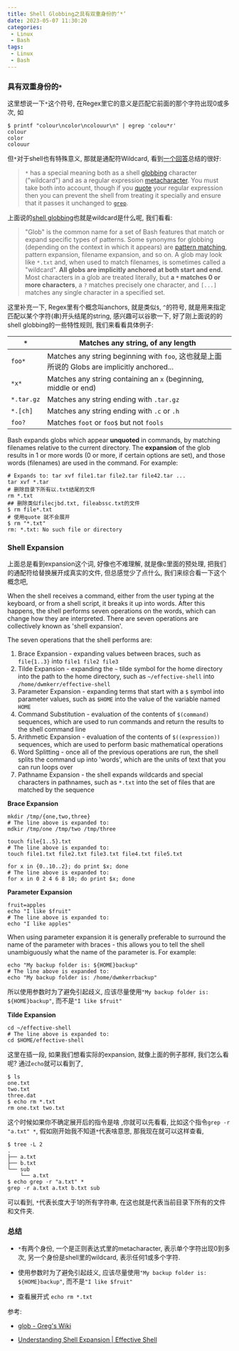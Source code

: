 ```yaml
---
title: Shell Globbing之具有双重身份的‘*’
date: 2023-05-07 11:30:20
categories:
 - Linux
 - Bash
tags:
 - Linux
 - Bash
---
```


### 具有双重身份的`*`

这里想说一下`*`这个符号, 在Regex里它的意义是匹配它前面的那个字符出现0或多次, 如

```shell
$ printf "colour\ncolor\ncolouur\n" | egrep 'colou*r'                          
colour
color
colouur
```

但`*`对于shell也有特殊意义, 那就是通配符Wildcard, 看到[一个回答](https://askubuntu.com/a/957504/1690738)总结的很好:

> `*` has a special meaning both as a shell [globbing](http://mywiki.wooledge.org/glob) character ("wildcard") and as a regular expression [metacharacter](http://www.regular-expressions.info/characters.html). You must take both into account, though if you [quote](http://mywiki.wooledge.org/Quotes) your regular expression then you can prevent the shell from treating it specially and ensure that it passes it unchanged to [`grep`](http://manpages.ubuntu.com/manpages/xenial/en/man1/grep.1.html). 

上面说的[shell globbing](http://mywiki.wooledge.org/glob)也就是wildcard是什么呢, 我们看看:

> "Glob" is the common name for a set of Bash features that match or expand specific types of patterns. Some synonyms for globbing (depending on the context in which it appears) are [pattern matching](http://tiswww.case.edu/php/chet/bash/bashref.html#Pattern-Matching), pattern expansion, filename expansion, and so on. A glob may look like `*.txt` and, when used to match filenames, is sometimes called a "wildcard". **All globs are implicitly anchored at both start and end.** Most characters in a glob are treated literally, but **a `*` matches 0 or more characters**, a `?` matches precisely one character, and `[...]` matches any single character in a specified set. 

这里补充一下, Regex里有个概念叫anchors, 就是类似`$`, `^`的符号, 就是用来指定匹配以某个字符(串)开头结尾的string, 感兴趣可以谷歌一下, 好了刚上面说的的shell globbing的一些特性规则, 我们来看看具体例子: 

| `*`        | Matches any string, of any length                            |
| ---------- | ------------------------------------------------------------ |
| `foo*`     | Matches any string beginning with `foo`, 这也就是上面所说的 Globs are implicitly anchored... |
| `*x*`      | Matches any string containing an `x` (beginning, middle or end) |
| `*.tar.gz` | Matches any string ending with `.tar.gz`                     |
| `*.[ch]`   | Matches any string ending with `.c` or `.h`                  |
| `foo?`     | Matches `foot` or `foo$` but not `fools`                     |

Bash expands globs which appear **unquoted** in commands, by matching filenames relative to the current directory. The **expansion** of the glob results in 1 or more words (0 or more, if certain options are set), and those words (filenames) are used in the command. For example:

```shell
# Expands to: tar xvf file1.tar file2.tar file42.tar ...
tar xvf *.tar
# 删除目录下所有以.txt结尾的文件
rm *.txt
## 删除类似filecjbd.txt, fileabssc.txt的文件
$ rm file*.txt
# 使用quote 就不会展开
$ rm "*.txt"
rm: *.txt: No such file or directory
```

### Shell Expansion

上面总是看到expansion这个词, 好像也不难理解, 就是像c里面的预处理, 把我们的通配符给替换展开成真实的文件, 但总感觉少了点什么, 我们来综合看一下这个概念吧, 

When the shell receives a command, either from the user typing at the keyboard, or from a shell script, it breaks it up into words. After this happens, the shell performs seven operations on the words, which can change how they are interpreted. There are seven operations are collectively known as 'shell expansion'. 

The seven operations that the shell performs are:

1. Brace Expansion - expanding values between braces, such as `file{1..3}` into `file1 file2 file3`
2. Tilde Expansion - expanding the `~` tilde symbol for the home directory into the path to the home directory, such as `~/effective-shell` into `/home/dwmkerr/effective-shell`
3. Parameter Expansion - expanding terms that start with a `$` symbol into parameter values, such as `$HOME` into the value of the variable named `HOME`
4. Command Substitution - evaluation of the contents of `$(command)` sequences, which are used to run commands and return the results to the shell command line
5. Arithmetic Expansion - evaluation of the contents of `$((expression))` sequences, which are used to perform basic mathematical operations
6. Word Splitting - once all of the previous operations are run, the shell splits the command up into 'words', which are the units of text that you can run loops over
7. Pathname Expansion - the shell expands wildcards and special characters in pathnames, such as `*.txt` into the set of files that are matched by the sequence

**Brace Expansion**

```shell
mkdir /tmp/{one,two,three}
# The line above is expanded to:
mdkir /tmp/one /tmp/two /tmp/three

touch file{1..5}.txt
# The line above is expanded to:
touch file1.txt file2.txt file3.txt file4.txt file5.txt

for x in {0..10..2}; do print $x; done
# The line above is expanded to:
for x in 0 2 4 6 8 10; do print $x; done
```

**Parameter Expansion**

```shell
fruit=apples
echo "I like $fruit"
# The line above is expanded to:
echo "I like apples"
```

When using parameter expansion it is generally preferable to surround the name of the parameter with braces - this allows you to tell the shell unambiguously what the name of the parameter is. For example:

```shell
echo "My backup folder is: ${HOME}backup"
# The line above is expanded to:
echo "My backup folder is: /home/dwmkerrbackup"
```

所以使用参数时为了避免引起歧义, 应该尽量使用`"My backup folder is: ${HOME}backup"`, 而不是`"I like $fruit"`

**Tilde Expansion**

```shell
cd ~/effective-shell
# The line above is expanded to:
cd $HOME/effective-shell
```

这里在插一段, 如果我们想看实际的expansion, 就像上面的例子那样, 我们怎么看呢? 通过`echo`就可以看到了, 

```shell
$ ls
one.txt
two.txt
three.dat
$ echo rm *.txt
rm one.txt two.txt
```

这个时候如果你不确定展开后的指令是啥 ,你就可以先看看, 比如这个指令`grep -r "a.txt" *`, 假如刚开始我不知道`*`代表啥意思, 那我现在就可以这样查看, 

```shell
$ tree -L 2
.
├── a.txt
├── b.txt
└── sub
    └── a.txt
$ echo grep -r "a.txt" *        
grep -r a.txt a.txt b.txt sub
```

可以看到, `*`代表长度大于1的所有字符串, 在这也就是代表当前目录下所有的文件和文件夹. 

### 总结

- `*`有两个身份, 一个是正则表达式里的metacharacter, 表示单个字符出现0到多次, 另一个身份是shell里的wildcard, 表示任何1或多个字符. 

- 使用参数时为了避免引起歧义, 应该尽量使用`"My backup folder is: ${HOME}backup"`, 而不是`"I like $fruit"`

- 查看展开式 `echo rm *.txt`

参考:

- [glob - Greg's Wiki](http://mywiki.wooledge.org/glob)

- [Understanding Shell Expansion | Effective Shell](https://effective-shell.com/part-6-advanced-techniques/understanding-shell-expansion/)
